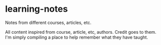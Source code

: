 # learning-notes
Notes from different courses, articles, etc.

All content inspired from course, article, etc, authors. Credit goes to them. I'm simply compiling a place to help remember what they have taught.
